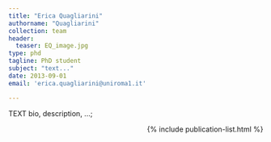 ```yaml
---
title: "Erica Quagliarini"
authorname: "Quagliarini"
collection: team
header: 
  teaser: EQ_image.jpg
type: phd
tagline: PhD student
subject: "text..."
date: 2013-09-01
email: 'erica.quagliarini@uniroma1.it'

---
```



<p align= "justify">

TEXT bio, description, ...; <br>

<div style="text-align: right"> 

{% include publication-list.html %}
